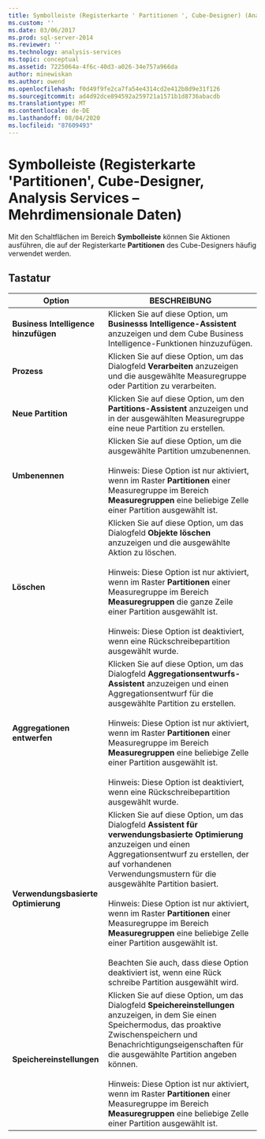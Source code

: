 ```yaml
---
title: Symbolleiste (Registerkarte ' Partitionen ', Cube-Designer) (Analysis Services-Mehrdimensionale Daten) | Microsoft-Dokumentation
ms.custom: ''
ms.date: 03/06/2017
ms.prod: sql-server-2014
ms.reviewer: ''
ms.technology: analysis-services
ms.topic: conceptual
ms.assetid: 7225064a-4f6c-40d3-a026-34e757a966da
author: minewiskan
ms.author: owend
ms.openlocfilehash: f0d49f9fe2ca7fa54e4314cd2e412b8d9e31f126
ms.sourcegitcommit: ad4d92dce894592a259721a1571b1d8736abacdb
ms.translationtype: MT
ms.contentlocale: de-DE
ms.lasthandoff: 08/04/2020
ms.locfileid: "87609493"
---
```

# <a name="toolbar-partitions-tab-cube-designer-analysis-services---multidimensional-data"></a>Symbolleiste (Registerkarte 'Partitionen', Cube-Designer, Analysis Services – Mehrdimensionale Daten)
  Mit den Schaltflächen im Bereich **Symbolleiste** können Sie Aktionen ausführen, die auf der Registerkarte **Partitionen** des Cube-Designers häufig verwendet werden.  
  
## <a name="options"></a>Tastatur  
  
|Option|BESCHREIBUNG|  
|------------|-----------------|  
|**Business Intelligence hinzufügen**|Klicken Sie auf diese Option, um **Businesss Intelligence-Assistent** anzuzeigen und dem Cube Business Intelligence-Funktionen hinzuzufügen.|  
|**Prozess**|Klicken Sie auf diese Option, um das Dialogfeld **Verarbeiten** anzuzeigen und die ausgewählte Measuregruppe oder Partition zu verarbeiten.|  
|**Neue Partition**|Klicken Sie auf diese Option, um den **Partitions-Assistent** anzuzeigen und in der ausgewählten Measuregruppe eine neue Partition zu erstellen.|  
|**Umbenennen**|Klicken Sie auf diese Option, um die ausgewählte Partition umzubenennen.<br /><br /> Hinweis: Diese Option ist nur aktiviert, wenn im Raster **Partitionen** einer Measuregruppe im Bereich **Measuregruppen** eine beliebige Zelle einer Partition ausgewählt ist.|  
|**Löschen**|Klicken Sie auf diese Option, um das Dialogfeld **Objekte löschen** anzuzeigen und die ausgewählte Aktion zu löschen.<br /><br /> Hinweis: Diese Option ist nur aktiviert, wenn im Raster **Partitionen** einer Measuregruppe im Bereich **Measuregruppen** die ganze Zeile einer Partition ausgewählt ist.<br /><br /> Hinweis: Diese Option ist deaktiviert, wenn eine Rückschreibepartition ausgewählt wurde.|  
|**Aggregationen entwerfen**|Klicken Sie auf diese Option, um das Dialogfeld **Aggregationsentwurfs-Assistent** anzuzeigen und einen Aggregationsentwurf für die ausgewählte Partition zu erstellen.<br /><br /> Hinweis: Diese Option ist nur aktiviert, wenn im Raster **Partitionen** einer Measuregruppe im Bereich **Measuregruppen** eine beliebige Zelle einer Partition ausgewählt ist.<br /><br /> Hinweis: Diese Option ist deaktiviert, wenn eine Rückschreibepartition ausgewählt wurde.|  
|**Verwendungsbasierte Optimierung**|Klicken Sie auf diese Option, um das Dialogfeld **Assistent für verwendungsbasierte Optimierung** anzuzeigen und einen Aggregationsentwurf zu erstellen, der auf vorhandenen Verwendungsmustern für die ausgewählte Partition basiert.<br /><br /> Hinweis: Diese Option ist nur aktiviert, wenn im Raster **Partitionen** einer Measuregruppe im Bereich **Measuregruppen** eine beliebige Zelle einer Partition ausgewählt ist.<br /><br /> Beachten Sie auch, dass diese Option deaktiviert ist, wenn eine Rück schreibe Partition ausgewählt wird.|  
|**Speichereinstellungen**|Klicken Sie auf diese Option, um das Dialogfeld **Speichereinstellungen** anzuzeigen, in dem Sie einen Speichermodus, das proaktive Zwischenspeichern und Benachrichtigungseigenschaften für die ausgewählte Partition angeben können.<br /><br /> Hinweis: Diese Option ist nur aktiviert, wenn im Raster **Partitionen** einer Measuregruppe im Bereich **Measuregruppen** eine beliebige Zelle einer Partition ausgewählt ist.|  
  
  
